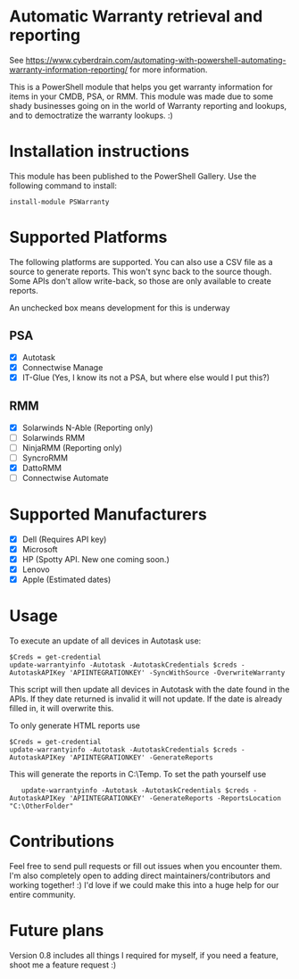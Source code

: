 # Automatic Warranty retrieval and reporting
See https://www.cyberdrain.com/automating-with-powershell-automating-warranty-information-reporting/ for more information.

This is a PowerShell module that helps you get warranty information for items in your CMDB, PSA, or RMM. This module was made due to some shady businesses going on in the world of Warranty reporting and lookups, and to democtratize the warranty lookups. :)

# Installation instructions

This module has been published to the PowerShell Gallery. Use the following command to install:  

    install-module PSWarranty

# Supported Platforms

The following platforms are supported. You can also use a CSV file as a source to generate reports. This won't sync back to the source though. Some APIs don't allow write-back, so those are only available to create reports.

An unchecked box means development for this is underway

## PSA    
- [x] Autotask
- [x] Connectwise Manage
- [x] IT-Glue (Yes, I know its not a PSA, but where else would I put this?)

## RMM
- [x] Solarwinds N-Able (Reporting only)
- [ ] Solarwinds RMM
- [ ] NinjaRMM (Reporting only)
- [ ] SyncroRMM
- [x] DattoRMM
- [ ] Connectwise Automate

# Supported Manufacturers
- [x] Dell (Requires API key)
- [x] Microsoft
- [x] HP (Spotty API. New one coming soon.)
- [x] Lenovo
- [x] Apple (Estimated dates)

# Usage

To execute an update of all devices in Autotask use:

    $Creds = get-credential  
    update-warrantyinfo -Autotask -AutotaskCredentials $creds -AutotaskAPIKey 'APIINTEGRATIONKEY' -SyncWithSource -OverwriteWarranty

This script will then update all devices in Autotask with the date found in the APIs. If they date returned is invalid it will not update. If the date is already filled in, it will overwrite this.

To only generate HTML reports use

    $Creds = get-credential  
    update-warrantyinfo -Autotask -AutotaskCredentials $creds -AutotaskAPIKey 'APIINTEGRATIONKEY' -GenerateReports

This will generate the reports in C:\Temp. To set the path yourself use

       update-warrantyinfo -Autotask -AutotaskCredentials $creds -AutotaskAPIKey 'APIINTEGRATIONKEY' -GenerateReports -ReportsLocation "C:\OtherFolder"


# Contributions

Feel free to send pull requests or fill out issues when you encounter them. I'm also completely open to adding direct maintainers/contributors and working together! :) I'd love if we could make this into a huge help for our entire community.

# Future plans

Version 0.8 includes all things I required for myself, if you need a feature, shoot me a feature request :)